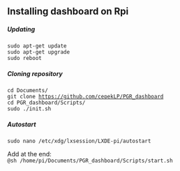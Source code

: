 <h2>Installing dashboard on Rpi</h2>

<h5>Updating</h5>

<code>sudo apt-get update</code>  
<code>sudo apt-get upgrade</code>  
<code>sudo reboot</code>

<h5>Cloning repository</h5>

<code>cd Documents/</code>  
<code>git clone https://github.com/cepekLP/PGR_dashboard</code>  
<code>cd PGR_dashboard/Scripts/</code>  
<code>sudo ./init.sh</code>

<h5>Autostart</h5>

<code>sudo nano /etc/xdg/lxsession/LXDE-pi/autostart</code>

Add at the end:  
<code>@sh /home/pi/Documents/PGR_dashboard/Scripts/start.sh</code>
